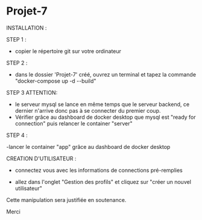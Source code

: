 # Projet-7

INSTALLATION :

STEP 1 :

- copier le répertoire git sur votre ordinateur

STEP 2 :

- dans le dossier 'Projet-7' créé, ouvrez un terminal et tapez la commande "docker-compose up -d --build"

STEP 3 ATTENTION:

- le serveur mysql se lance en même temps que le serveur backend, ce dernier n'arrive donc pas à se connecter du premier coup. 
- Vérifier grâce au dashboard de docker desktop que mysql est "ready for connection" puis relancer le container "server"

STEP 4 :

-lancer le container "app" grâce au dashboard de docker desktop


CREATION D'UTILISATEUR :

- connectez vous avec les informations de connections pré-remplies

- allez dans l'onglet "Gestion des profils" et cliquez sur "créer un nouvel utilisateur"

Cette manipulation sera justifiée en soutenance.



Merci